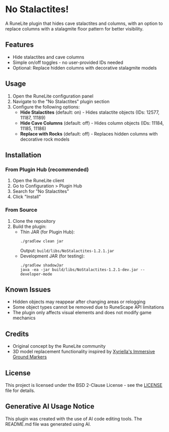 # No Stalactites!

A RuneLite plugin that hides cave stalactites and columns, with an option to replace columns with a stalagmite floor pattern for better visibility.

## Features
- Hide stalactites and cave columns
- Simple on/off toggles - no user-provided IDs needed
- Optional: Replace hidden columns with decorative stalagmite models

## Usage
1. Open the RuneLite configuration panel
2. Navigate to the "No Stalactites" plugin section
3. Configure the following options:
   - **Hide Stalactites** (default: on) - Hides stalactite objects (IDs: 12577, 11187, 11189)
   - **Hide Cave Columns** (default: off) - Hides column objects (IDs: 11184, 11185, 11186)
   - **Replace with Rocks** (default: off) - Replaces hidden columns with decorative rock models

## Installation
### From Plugin Hub (recommended)
1. Open the RuneLite client
2. Go to Configuration > Plugin Hub
3. Search for "No Stalactites"
4. Click "Install"

### From Source
1. Clone the repository
2. Build the plugin:
   - Thin JAR (for Plugin Hub):
     ```
     ./gradlew clean jar
     ```
     Output: `build/libs/NoStalactites-1.2.1.jar`
   - Development JAR (for testing):
     ```
     ./gradlew shadowJar
     java -ea -jar build/libs/NoStalactites-1.2.1-dev.jar --developer-mode
     ```

## Known Issues
- Hidden objects may reappear after changing areas or relogging
- Some object types cannot be removed due to RuneScape API limitations
- The plugin only affects visual elements and does not modify game mechanics

## Credits
- Original concept by the RuneLite community
- 3D model replacement functionality inspired by [Xyriella's Immersive Ground Markers](https://github.com/Xyriella/Immersive-Ground-Markers)

## License
This project is licensed under the BSD 2-Clause License - see the [LICENSE](LICENSE) file for details.


## Generative AI Usage Notice
This plugin was created with the use of AI code editing tools. 
The README.md file was generated using AI.